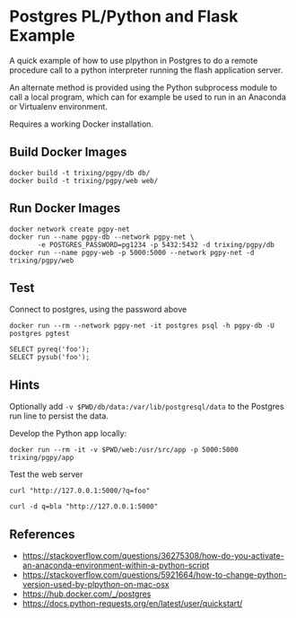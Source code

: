 # Postgres PL/Python and Flask Example

A quick example of how to use plpython in Postgres
to do a remote procedure call to a python interpreter running
the flash application server. 

An alternate method is provided using the Python subprocess
module to call a local program, which can for example be used
to run in an Anaconda or Virtualenv environment.

Requires a working Docker installation.


## Build Docker Images

```
docker build -t trixing/pgpy/db db/
docker build -t trixing/pgpy/web web/
```

## Run Docker Images

```
docker network create pgpy-net
docker run --name pgpy-db --network pgpy-net \
       -e POSTGRES_PASSWORD=pg1234 -p 5432:5432 -d trixing/pgpy/db
docker run --name pgpy-web -p 5000:5000 --network pgpy-net -d trixing/pgpy/web
```

## Test

Connect to postgres, using the password above
```
docker run --rm --network pgpy-net -it postgres psql -h pgpy-db -U postgres pgtest
```

```
SELECT pyreq('foo');
SELECT pysub('foo');
```

## Hints

Optionally add `-v $PWD/db/data:/var/lib/postgresql/data` to the Postgres
run line to persist the data.

Develop the Python app locally:
```
docker run --rm -it -v $PWD/web:/usr/src/app -p 5000:5000 trixing/pgpy/app
```

Test the web server
```
curl "http://127.0.0.1:5000/?q=foo"

curl -d q=bla "http://127.0.0.1:5000"
```


## References

* https://stackoverflow.com/questions/36275308/how-do-you-activate-an-anaconda-environment-within-a-python-script
* https://stackoverflow.com/questions/5921664/how-to-change-python-version-used-by-plpython-on-mac-osx
* https://hub.docker.com/_/postgres
* https://docs.python-requests.org/en/latest/user/quickstart/

